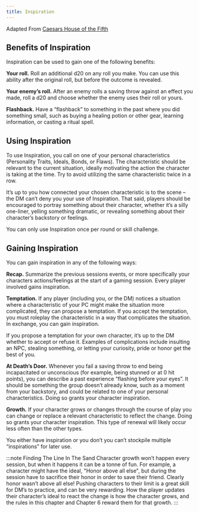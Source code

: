 ```yaml
---
title: Inspiration
---
```


Adapted From [Caesars House of the Fifth](https://drive.google.com/file/d/1qp2IC_nsS6HBCS8B2_Wmq1X7JH60_Txr/view)

## Benefits of Inspiration
Inspiration can be used to gain one of the following benefits: 

**Your roll.** Roll an additional d20 on any roll you make. You can use this ability after the original roll, but before the outcome is revealed. 

**Your enemy’s roll.** After an enemy rolls a saving throw against an effect you made, roll a d20 and choose whether the enemy uses their roll or yours. 

**Flashback.** Have a “flashback” to something in the past where you did something small, such as buying a healing potion or other gear, learning information, or casting a ritual spell.

## Using Inspiration
To use Inspiration, you call on one of your personal characteristics (Personality Traits, Ideals, Bonds, or Flaws). The characteristic should be relevant to the current situation, ideally motivating the action the character is taking at the time. Try to avoid utilizing the same characteristic twice in a row.

It’s up to you how connected your chosen characteristic is to the scene – the DM can’t deny you your use of Inspiration. That said, players should be encouraged to portray something about their character, whether it’s a silly one-liner, yelling something dramatic, or revealing something about their character’s backstory or feelings. 

You can only use Inspiration once per round or skill challenge.

## Gaining Inspiration
You can gain inspiration in any of the following ways: 

**Recap.** Summarize the previous sessions events, or more specifically your characters actions/feelings at the start of a gaming session. Every player involved gains inspiration.

**Temptation.** If any player (including you, or the DM) notices a situation where a characteristic of your PC might make the situation more complicated, they can propose a temptation. If you accept the temptation, you must roleplay the characteristic in a way that complicates the situation. In exchange, you can gain inspiration. 

If you propose a temptation for your own character, it’s up to the DM whether to accept or refuse it. Examples of complications include insulting an NPC, stealing something, or letting your curiosity, pride or honor get the best of you. 

**At Death’s Door.** Whenever you fail a saving throw to end being incapacitated or unconscious (for example, being stunned or at 0 hit points), you can describe a past experience “flashing before your eyes”. It should be something the group doesn’t already know, such as a moment from your backstory, and could be related to one of your personal characteristics. Doing so grants your character inspiration.

**Growth.** If your character grows or changes through the course of play you can change or replace a relevant characteristic to reflect the change. Doing so grants your character inspiration. This type of renewal will likely occur less often than the other types.

You either have inspiration or you don’t you can’t stockpile multiple “inspirations” for later use.

:::note Finding The Line In The Sand
Character growth won’t happen every session, but when it happens it can be a tonne of fun. For example, a character might have the ideal, "Honor above all else", but during the session have to sacrifice their honor in order to save their friend. Clearly honor wasn’t above all else! Pushing characters to their limit is a great skill for DM’s to practice, and can be very rewarding. How the player updates their character’s ideal to react the change is how the character grows, and the rules in this chapter and Chapter 6 reward them for that growth.
:::